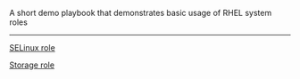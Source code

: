 A short demo playbook that demonstrates basic usage of RHEL system roles

---

[SELinux role](https://console.redhat.com/ansible/automation-hub/repo/published/redhat/rhel_system_roles/content/role/selinux/)

[Storage role](https://console.redhat.com/ansible/automation-hub/repo/published/redhat/rhel_system_roles/content/role/storage/)
